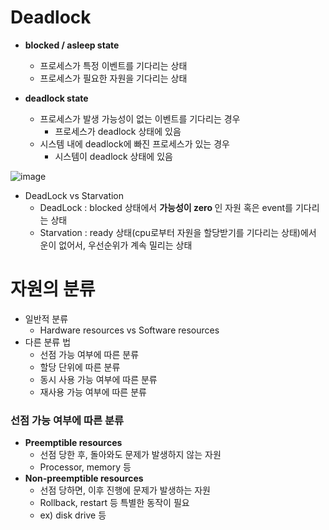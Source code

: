 <h1> Deadlock </h1> 

- <b> blocked / asleep state </b>
  - 프로세스가 특정 이벤트를 기다리는 상태
  - 프로세스가 필요한 자원을 기다리는 상태

- <b> deadlock state </b>
  - 프로세스가 발생 가능성이 없는 이벤트를 기다리는 경우
    - 프로세스가 deadlock 상태에 있음
  - 시스템 내에 deadlock에 빠진 프로세스가 있는 경우
    - 시스템이 deadlock 상태에 있음

![image](https://github.com/youbeen2798/Deep-CS-study_for_interview/assets/62228401/4b29dcab-7220-43e5-af7a-25c5315f7b65)
- DeadLock vs Starvation
  - DeadLock : blocked 상태에서 <b> 가능성이 zero </b> 인 자원 혹은 event를 기다리는 상태
  - Starvation : ready 상태(cpu로부터 자원을 할당받기를 기다리는 상태)에서 운이 없어서, 우선순위가 계속 밀리는 상태

<h1> 자원의 분류 </h1>

 - 일반적 분류
   - Hardware resources vs Software resources
 - 다른 분류 법
   - 선점 가능 여부에 따른 분류
   - 할당 단위에 따른 분류
   - 동시 사용 가능 여부에 따른 분류
   - 재사용 가능 여부에 따른 분류

<h3> 선점 가능 여부에 따른 분류 </h3>

- <b> Preemptible resources </b>
  - 선점 당한 후, 돌아와도 문제가 발생하지 않는 자원
  - Processor, memory 등
- <b> Non-preemptible resources </b>
  - 선점 당하면, 이후 진행에 문제가 발생하는 자원
  - Rollback, restart 등 특별한 동작이 필요
  - ex) disk drive 등
